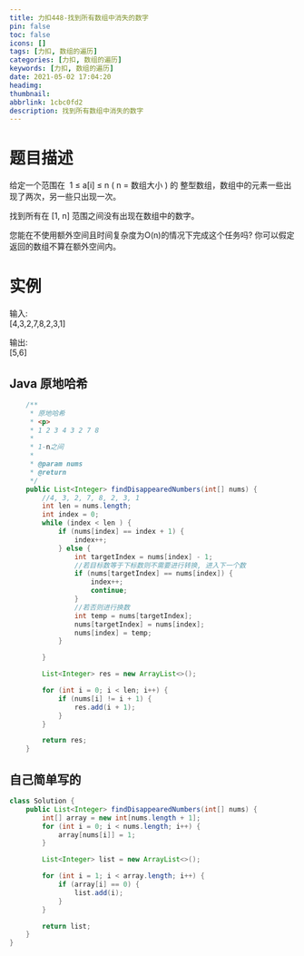 ```yaml
---
title: 力扣448-找到所有数组中消失的数字
pin: false
toc: false
icons: []
tags: [力扣, 数组的遍历]
categories: [力扣, 数组的遍历]
keywords: [力扣, 数组的遍历]
date: 2021-05-02 17:04:20
headimg: 
thumbnail: 
abbrlink: 1cbc0fd2
description: 找到所有数组中消失的数字
---
```


# 题目描述
给定一个范围在  1 ≤ a[i] ≤ n ( n = 数组大小 ) 的 整型数组，数组中的元素一些出现了两次，另一些只出现一次。

找到所有在 [1, n] 范围之间没有出现在数组中的数字。

您能在不使用额外空间且时间复杂度为O(n)的情况下完成这个任务吗? 你可以假定返回的数组不算在额外空间内。

# 实例
输入:     
[4,3,2,7,8,2,3,1]       

输出:       
[5,6]       



## Java 原地哈希
```java
    /**
     * 原地哈希
     * <p>
     * 1 2 3 4 3 2 7 8
     *
     * 1-n之间
     *
     * @param nums
     * @return
     */
    public List<Integer> findDisappearedNumbers(int[] nums) {
        //4, 3, 2, 7, 8, 2, 3, 1
        int len = nums.length;
        int index = 0;
        while (index < len ) {
            if (nums[index] == index + 1) {
                index++;
            } else {
                int targetIndex = nums[index] - 1;
                //若目标数等于下标数则不需要进行转换, 进入下一个数
                if (nums[targetIndex] == nums[index]) {
                    index++;
                    continue;
                }
                //若否则进行换数
                int temp = nums[targetIndex];
                nums[targetIndex] = nums[index];
                nums[index] = temp;
            }

        }

        List<Integer> res = new ArrayList<>();

        for (int i = 0; i < len; i++) {
            if (nums[i] != i + 1) {
                res.add(i + 1);
            }
        }

        return res;
    }
```


## 自己简单写的
```java
class Solution {
    public List<Integer> findDisappearedNumbers(int[] nums) {
        int[] array = new int[nums.length + 1];
        for (int i = 0; i < nums.length; i++) {
            array[nums[i]] = 1;
        }

        List<Integer> list = new ArrayList<>();

        for (int i = 1; i < array.length; i++) {
            if (array[i] == 0) {
                list.add(i);
            }
        }

        return list;
    }
}
```